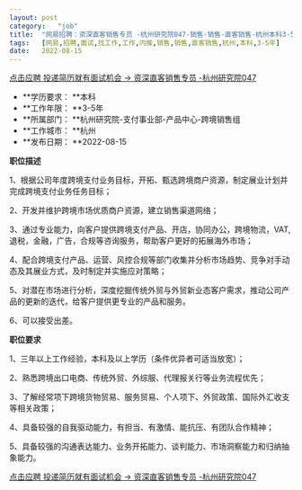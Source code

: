 ```yaml
---
layout:	post
category:	"job"
title:	"网易招聘：资深直客销售专员 -杭州研究院047-销售-销售-直客销售-杭州本科3-5年"
tags:	[网易,招聘,面试,找工作,工作,内推,销售,销售,直客销售,杭州,本科,3-5年]
date:	2022-08-15
---
```


[点击应聘 投递简历就有面试机会 ->  资深直客销售专员 -杭州研究院047](http://mobile.bole.netease.com/bole/boleDetail?id=41814&employeeId=346f03c3cda5f04c&key=all)



- **学历要求： **本科
- **工作年限： **3-5年
- **所属部门： **杭州研究院-支付事业部-产品中心-跨境销售组
- **工作城市： **杭州
- **发布日期： **2022-08-15



**职位描述**

1、根据公司年度跨境支付业务目标，开拓、甄选跨境商户资源，制定展业计划并完成跨境支付业务任务目标；

2、开发并维护跨境市场优质商户资源，建立销售渠道网络；

3、通过专业能力，向客户提供跨境支付产品、开店，协同办公，跨境物流，VAT, 退税，金融，广告，合规等咨询服务，帮助客户更好的拓展海外市场；

4、配合跨境支付产品、运营、风控合规等部门收集并分析市场趋势、竞争对手动态及其展业方式，及时制定并实施应对策略；

5、对潜在市场进行分析，深度挖掘传统外贸与外贸新业态客户需求，推动公司产品的更新的迭代，给客户提供更专业的产品和服务。

6、可以接受出差。



**职位要求**

1、三年以上工作经验，本科及以上学历（条件优异者可适当放宽）；

2、熟悉跨境出口电商、传统外贸、外综服、代理报关行等业务流程优先；

3、了解经常项下跨境货物贸易、服务贸易、个人项下、外贸政策、国际外汇收支等相关政策；

4、具备较强的自我驱动能力，有担当、有激情、能抗压、有团队合作精神；

5、具备较强的沟通表达能力、业务开拓能力、谈判能力、市场洞察能力和归纳抽象能力。



[点击应聘 投递简历就有面试机会 ->  资深直客销售专员 -杭州研究院047](http://mobile.bole.netease.com/bole/boleDetail?id=41814&employeeId=346f03c3cda5f04c&key=all)